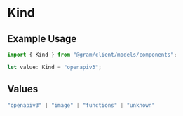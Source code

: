 # Kind

## Example Usage

```typescript
import { Kind } from "@gram/client/models/components";

let value: Kind = "openapiv3";
```

## Values

```typescript
"openapiv3" | "image" | "functions" | "unknown"
```